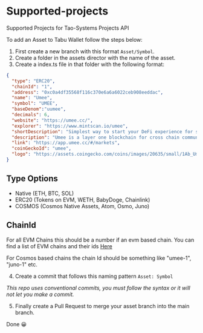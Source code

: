 # Supported-projects

Supported Projects for Tao-Systems Projects API

To add an Asset to Tabu Wallet follow the steps below:

1. First create a new branch with this format `Asset/Symbol`.
2. Create a folder in the assets director with the name of the asset.
3. Create a index.ts file in that folder with the following format:

```json
{
  "type": "ERC20",
  "chainId": "1",
  "address": "0xc0a4df35568f116c370e6a6a6022ceb908eeddac",
  "name": "Umee",
  "symbol": "UMEE",
  "baseDenom":"uumee",
  "decimals": 6,
  "website": "https://umee.cc/",
  "explorer": "https://www.mintscan.io/umee",
  "shortDescription": "Simplest way to start your DeFi experience for staking, rates, and interoperable solutions across blockchains.",
  "description": "Umee is a layer one blockchain for cross chain communication and interoperability, built on the Cosmos SDK and powered by Tendermint Consensus along with a self sovereign validator network.",
  "link": "https://app.umee.cc/#/markets",
  "coinGeckoId": "umee",
  "logo": "https://assets.coingecko.com/coins/images/20635/small/1Ab_Umee_Brand_Icon_Full_Color.png?1645018295"
}
```

## Type Options

- Native (ETH, BTC, SOL)
- ERC20 (Tokens on EVM, WETH, BabyDoge, Chainlink)
- COSMOS (Cosmos Native Assets, Atom, Osmo, Juno)

## ChainId

For all EVM Chains this should be a number if an evm based chain. You can find a list of EVM chains and their ids [Here](https://chainlist.org/)

For Cosmos based chains the chain Id should be something like "umee-1", "juno-1" etc.

4. Create a commit that follows this naming pattern `Asset: Symbol`

_This repo uses conventional commits, you must follow the syntax or it will not let you make a commit._

5. Finally create a Pull Request to merge your asset branch into the main branch.

Done :grinning:
